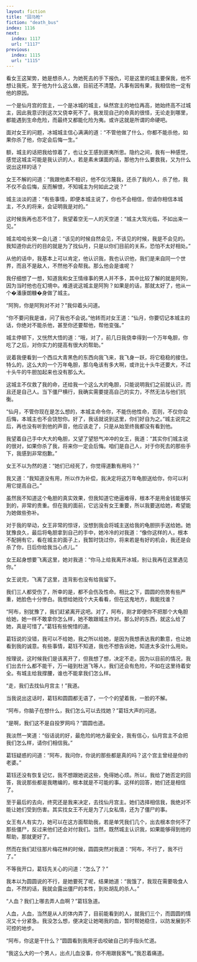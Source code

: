 ```yaml
---
layout: fiction
title: "回马枪"
fiction: "death_bus"
index: 1116
next:
  index: 1117
  url: "1117"
previous:
  index: 1115
  url: "1115"
---
```

看女王这架势，她是想杀人，为她死去的手下报仇，可是这里的城主要保我，他不想让我死，至于他为什么这么做，目前还不清楚。凡事有因有果，我相信他一定有他的原因。

一个是仙月宫的宫主，一个是冰城的城主，纵然宫主的地位再高，她始终高不过城主，因此我意识到这次又侥幸死不了。我发现自己的命真的很怪，无论走到哪里，都能遇到生命危险，而最终又都能化险为夷。或许这就是所谓的命硬吧。

面对女王的问题，冰城城主信心满满的道：“不管他做了什么，你都不能杀他，如果你杀了他，你定会后悔一生。”

额，城主的话把我给惊着了，也让女王感到匪夷所思。隐约之间，我有一种感觉，感觉这城主可能是我认识的人，若是素未谋面的话，那他为什么要救我，又为什么说出这样的话？

女王不解的问道：“我跟他素不相识，他不仅污蔑我，还杀了我的人，杀了他，我不仅不会后悔，反而解恨，不知城主为何如此之说？”

城主淡淡的道：“有些事情，即便本城主说了，你也不会相信，但请你相信本城主，不久的将来，会证明我是对的。”

这时候我再也忍不住了，我望着空无一人的天空道：“城主大驾光临，不如出来一见。”

城主哈哈长笑一会儿道：“该见的时候自然会见，不该见的时候，我是不会见的。我知道你此行的目的就是为了找仙月，只是以你们目前的关系，恐怕不太好相处。”

从他的话中，我基本上可以肯定，他认识我，我也认识他，我们是来自同一个世界，而且不是敌人，不然他不会帮我。那么他会是谁呢？

我仔细想了一想，知道我和女王情缘事的男人并不多，其中比较了解的就是阿狗，因为当时他也在幻境中。难道说这城主是阿狗？如果是的话，那就太好了，他从一个�潘康朗糠�身做了城主。

“阿狗，你是阿狗对不对？”我仰着头问道。

“你不要问我是谁，问了我也不会说。”他转而对女王道：“仙月，你要切记本城主的话，你绝对不能杀他，甚至你还要帮他，帮他变强。”

城主停顿下，又恍然大悟的道：“哦，对了，前几日我侥幸得到一个万年龟胆，你吃了之后，对你实力的提高有很大的帮助。”

说着我便看到一个西瓜大青黑色的东西向我飞来，我飞身一跃，将它稳稳的接住。特么的，这么大的一个万年龟胆，那乌龟该有多大啊，或许比十头牛还要大，不过十头牛的牛胆加起来也没有那么大。

这城主不仅救了我的命，还给我一个这么大的龟胆，只能说明我们之前就认识，而且还是自己人。当下僵尸横行，我确实需要提高自己的实力，不然无法与他们抗衡。

“仙月，不管你现在是怎么想的，本城主命令你，不能伤他性命，否则，不仅你会后悔，本城主也不会饶恕你。好了，我话就说到这里，你们好自为之。”城主说完之后，再也没有听到他的声音，他应该走了，只是从始至终我都没有看到他。

我望着自己手中大大的龟胆，又望了望怒气冲冲的女王，我道：“其实你们城主说的很对，如果你杀了我，将来你一定会后悔。咱们是自己人，对于你死去的那些手下，我感到非常抱歉。”

女王不以为然的道：“她们已经死了，你觉得道歉有用吗？”

我又道：“我知道没有用，所以作为补偿，我决定将这万年龟胆送给你，你可以利用它提高自己。”

虽然我不知道这个龟胆的真实效果，但我知道它绝逼难得，根本不是用金钱能够买到的，非常的贵重。但在我的面前，它远没有女王重要，所以我要送给她，希望能为她做些弥补。

对于我的举动，女王非常的惊讶，没想到我会将城主送给我的龟胆拱手送给她。她犹豫良久，最后将龟胆拿到自己的手中，她冷冷的对我道：“像你这样的人，根本不配拥有它，看在城主的面子上，我暂时饶过你，将来若是有好的机会，我还是会杀了你，日后你给我当心点儿。”

女王起身想要飞离这里，她对我道：“你马上给我离开冰城，别让我再在这里遇见你。”

女王说完，飞离了这里，连背影也没有给我留下。

我们三人都受伤了，所幸的是，都不会伤及性命。相比之下，圆圆的伤势有些严重，她脸色十分惨白。我想给她找个大夫看看，但在这鬼地方，我能找谁？

“阿布，别犹豫了，我们赶紧离开这吧。对了，阿布，刚才即便你不把那个大龟胆给她，她一样不敢拿你怎么样，她不敢跟城主作对。那么好的东西，就这么给了她，真是可惜了。”葛钰有些惋惜的道。

葛钰说的没错，我可以不给她，我之所以给她，是因为我想表达我的歉意，也让她看到我的诚意。有些事情，葛钰不知道，我也不想告诉她，知道太多没什么用处。

按理说，这时候我们是该离开了，但我想了想，决定不走。因为以目前的情况，我们出去什么都不能干，万一碰到杜逍飞等人，我们还会有危险，不如在这里待着安全。有城主给我撑腰，谁也不能拿我们怎么样。

“走，我们去找仙月宫主！”我道。

当我说出这话时，葛钰和圆圆都无语了，一个个的望着我，一脸的不解。

“阿布，你脑子在想什么，我们怎么可以去找她？”葛钰大声的问道。

“是啊，我们这不是自投罗网吗？”圆圆也道。

我淡然一笑道：“俗话说的好，最危险的地方最安全，我有信心，仙月宫主不会把我们怎么样，请你们相信我。”

葛钰疑惑的问道：“阿布，我问你，你说的那些都是真的吗？这个宫主曾经是你的老婆。”

葛钰还没有恢复记忆，我不想跟她说这些，免得她心烦。所以，我给了她否定的回答，我说那些都是我瞎编的，根本就是不可能的事。这样的回答，她们还是相信了。

至于最后的去向，终究还是我来决定，去找仙月宫主。她们选择相信我，我绝对不能让她们受到伤害。其实找女王不光是为了儿女私情，还为了僵尸的事。

女王有人有实力，她可以在这方面帮助我，若是单凭我们几个，出去根本奈何不了那些僵尸，反过来他们还会对付我们。当然，既然城主认识我，如果能够得到他的帮助，那就更好了。

然而在我们赶往那片梅花林的时候，圆圆突然对我道：“阿布，不行了，我不行了。”

不等我开口，葛钰先关心的问道：“怎么了？”

我本以为圆圆说的不行，是她要死了呢，结果她道：“我饿了，我现在需要吸食人血，不然的话，我就会露出僵尸的本性，到处胡乱的杀人。”

“人血？我们上哪去弄人血啊？”葛钰急道。

人血，人血，当然是从人的体内弄了，目前能看到的人，就我们三个，而圆圆的情况又十分紧急。我没怎么想，便决定让她喝我的血，暂时帮她稳住，以防发展到不可控的地步。

“阿布，你这是干什么？”圆圆看到我用牙齿咬破自己的手指头忙道。

“我这么大的一个男人，出点儿血没事，你不用跟我客气。”我忍着痛道。